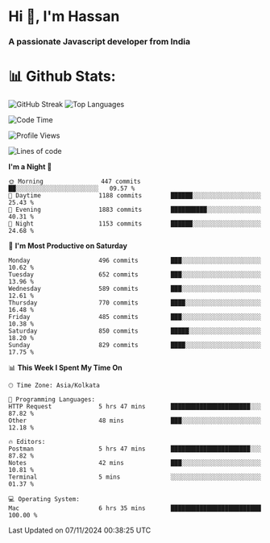 # Hi 👋, I'm Hassan
### A passionate Javascript developer from India


# 📊 Github Stats:
![GitHub Streak](https://github-readme-streak-stats.herokuapp.com/?user=codeblooded47&theme=dracula&hide_border=false)
![Top Languages](https://github-readme-stats.vercel.app/api/top-langs/?username=codeblooded47&layout=compact&theme=dracula)



<!--START_SECTION:waka-->
![Code Time](http://img.shields.io/badge/Code%20Time-865%20hrs%2019%20mins-blue)

![Profile Views](http://img.shields.io/badge/Profile%20Views-1-blue)

![Lines of code](https://img.shields.io/badge/From%20Hello%20World%20I%27ve%20Written-23.7%20million%20lines%20of%20code-blue)

**I'm a Night 🦉** 

```text
🌞 Morning                447 commits         ██░░░░░░░░░░░░░░░░░░░░░░░   09.57 % 
🌆 Daytime                1188 commits        ██████░░░░░░░░░░░░░░░░░░░   25.43 % 
🌃 Evening                1883 commits        ██████████░░░░░░░░░░░░░░░   40.31 % 
🌙 Night                  1153 commits        ██████░░░░░░░░░░░░░░░░░░░   24.68 % 
```
📅 **I'm Most Productive on Saturday** 

```text
Monday                   496 commits         ███░░░░░░░░░░░░░░░░░░░░░░   10.62 % 
Tuesday                  652 commits         ███░░░░░░░░░░░░░░░░░░░░░░   13.96 % 
Wednesday                589 commits         ███░░░░░░░░░░░░░░░░░░░░░░   12.61 % 
Thursday                 770 commits         ████░░░░░░░░░░░░░░░░░░░░░   16.48 % 
Friday                   485 commits         ███░░░░░░░░░░░░░░░░░░░░░░   10.38 % 
Saturday                 850 commits         █████░░░░░░░░░░░░░░░░░░░░   18.20 % 
Sunday                   829 commits         ████░░░░░░░░░░░░░░░░░░░░░   17.75 % 
```


📊 **This Week I Spent My Time On** 

```text
🕑︎ Time Zone: Asia/Kolkata

💬 Programming Languages: 
HTTP Request             5 hrs 47 mins       ██████████████████████░░░   87.82 % 
Other                    48 mins             ███░░░░░░░░░░░░░░░░░░░░░░   12.18 % 

🔥 Editors: 
Postman                  5 hrs 47 mins       ██████████████████████░░░   87.82 % 
Notes                    42 mins             ███░░░░░░░░░░░░░░░░░░░░░░   10.81 % 
Terminal                 5 mins              ░░░░░░░░░░░░░░░░░░░░░░░░░   01.37 % 

💻 Operating System: 
Mac                      6 hrs 35 mins       █████████████████████████   100.00 % 
```


 Last Updated on 07/11/2024 00:38:25 UTC
<!--END_SECTION:waka-->

